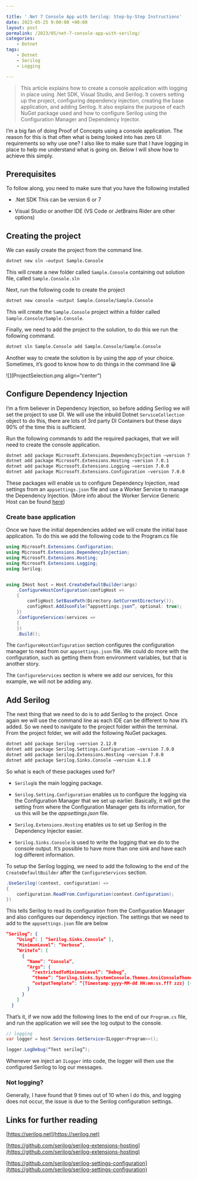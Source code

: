 ```yaml
---

title: '.Net 7 Console App with Serilog: Step-by-Step Instructions'
date: 2023-05-25 9:00:00 +00:00
layout: post
permalink: /2023/05/net-7-console-app-with-serilog/
categories:
    - Dotnet 
tags:
    - Dotnet
    - Serilog
    - Logging

---
```


> This article explains how to create a console application with logging in place using .Net SDK, Visual Studio, and Serilog. It covers setting up the project, configuring dependency injection, creating the base application, and adding Serilog. It also explains the purpose of each NuGet package used and how to configure Serilog using the Configuration Manager and Dependency Injector.

I’m a big fan of doing Proof of Concepts using a console application. The reason for this is that often what is being looked into has zero UI requirements so why use one? I also like to make sure that I have logging in place to help me understand what is going on. Below I will show how to achieve this simply.

## Prerequisites

To follow along, you need to make sure that you have the following installed

* .Net SDK This can be version 6 or 7
    
* Visual Studio or another IDE (VS Code or JetBrains Rider are other options)
    

## Creating the project

We can easily create the project from the command line.

```bash
dotnet new sln —output Sample.Console
```

This will create a new folder called `Sample.Console` containing out solution file, called `Sample.Console.sln`

Next, run the following code to create the project

```bash
dotnet new console —output Sample.Console/Sample.Console
```

This will create the `Sample.Console` project within a folder called `Sample.Console/Sample.Console`.

Finally, we need to add the project to the solution, to do this we run the following command.

```bash
dotnet sln Sample.Console add Sample.Console/Sample.Console
```

Another way to create the solution is by using the app of your choice. Sometimes, it’s good to know how to do things in the command line 😀

![](ProjectSelection.png align=“center”)

## Configure Dependency Injection

I’m a firm believer in Dependency Injection, so before adding Serilog we will set the project to use DI. We will use the inbuild Dotnet `ServiceCollection` object to do this, there are lots of 3rd party DI Containers but these days 90% of the time this is sufficient.

Run the following commands to add the required packages, that we will need to create the console application.

```bash
dotnet add package Microsoft.Extensions.DependencyInjection —version 7.0.0
dotnet add package Microsoft.Extensions.Hosting —version 7.0.1
dotnet add package Microsoft.Extensions.Logging —version 7.0.0
dotnet add package Microsoft.Extensions.Configuration —version 7.0.0
```

These packages will enable us to configure Dependency Injection, read settings from an `appsettings.json` file and use a Worker Service to manage the Dependency Injection. (More info about the Worker Service Generic Host can be found [here](https://learn.microsoft.com/en-us/dotnet/core/extensions/generic-host))

### Create base application

Once we have the initial dependencies added we will create the initial base application. To do this we add the following code to the Program.cs file

```csharp
using Microsoft.Extensions.Configuration;
using Microsoft.Extensions.DependencyInjection;
using Microsoft.Extensions.Hosting;
using Microsoft.Extensions.Logging;
using Serilog;


using IHost host = Host.CreateDefaultBuilder(args)
    .ConfigureHostConfiguration(configHost =>
    {
        configHost.SetBasePath(Directory.GetCurrentDirectory());
        configHost.AddJsonFile(“appsettings.json”, optional: true);
    })
    .ConfigureServices(services =>
    {
    })
    .Build();
```

The `ConfigureHostConfiguration` section configures the configuration manager to read from our `appsettings.json` file. We could do more with the configuration, such as getting them from environment variables, but that is another story.

The `ConfigureServices` section is where we add our services, for this example, we will not be adding any.

## Add Serilog

The next thing that we need to do is to add Serilog to the project. Once again we will use the command line as each IDE can be different to how it’s added. So we need to navigate to the project folder within the terminal. From the project folder, we will add the following NuGet packages.

```bash
dotnet add package Serilog —version 2.12.0
dotnet add package Serilog.Settings.Configuration —version 7.0.0
dotnet add package Serilog.Extensions.Hosting —version 7.0.0
dotnet add package Serilog.Sinks.Console —version 4.1.0
```

So what is each of these packages used for?

* `Serilog`is the main logging package.
    
* `Serilog.Setting.Configuration` enables us to configure the logging via the Configuration Manager that we set up earlier. Basically, it will get the setting from where the Configuration Manager gets its information, for us this will be the *appsettings.json* file.
    
* `Serilog.Extensions.Hosting` enables us to set up Serilog in the Dependency Injector easier.
    
* `Serilog.Sinks.Console` is used to write the logging that we do to the console output. It’s possible to have more than one sink and have each log different information.
    

To setup the Serilog logging, we need to add the following to the end of the `CreateDefaultBuilder` after the `ConfigureServices` section.

```csharp
.UseSerilog((context, configuration) =>
{
    configuration.ReadFrom.Configuration(context.Configuration);
})
```

This tells Serilog to read its configuration from the Configuration Manager and also configures our dependency injection. The settings that we need to add to the `appsettings.json` file are below

```json
“Serilog”: {
    “Using”: [ “Serilog.Sinks.Console” ],
    “MinimumLevel”: “Verbose”,
    “WriteTo”: [
      {
        “Name”: “Console”,
        “Args”: {
          “restrictedToMinimumLevel”: “Debug”,
          “theme”: “Serilog.Sinks.SystemConsole.Themes.AnsiConsoleTheme::Code, Serilog.Sinks.Console”,
          “outputTemplate”: “{Timestamp:yyyy-MM-dd HH:mm:ss.fff zzz} [{Level:u3}] {Message:j}{NewLine}{Properties:j}{NewLine}{Exception}”
        }
      }
    ]
  }
```

That’s it, if we now add the following lines to the end of our `Program.cs` file, and run the application we will see the log output to the console.

```csharp
// logging
var logger = host.Services.GetService<ILogger<Program>>();

logger.LogDebug(“Test serilog”);
```

Whenever we inject an `ILogger` into code, the logger will then use the configured Serilog to log our messages.

### Not logging?

Generally, I have found that 9 times out of 10 when I do this, and logging does not occur, the issue is due to the Serilog configuration settings.

## Links for further reading

[https://serilog.net](https://serilog.net)

[https://github.com/serilog/serilog-extensions-hosting](https://github.com/serilog/serilog-extensions-hosting)

[https://github.com/serilog/serilog-settings-configuration](https://github.com/serilog/serilog-settings-configuration)